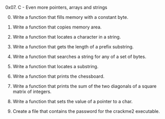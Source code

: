 0x07. C - Even more pointers, arrays and strings

0. Write a function that fills memory with a constant byte.

1. Write a function that copies memory area.

2. Write a function that locates a character in a string.

3. Write a function that gets the length of a prefix substring.

4. Write a function that searches a string for any of a set of bytes.

5. Write a function that locates a substring.

6. Write a function that prints the chessboard.

7. Write a function that prints the sum of the two diagonals of a square matrix of integers.

8. Write a function that sets the value of a pointer to a char.

9. Create a file that contains the password for the crackme2 executable.
